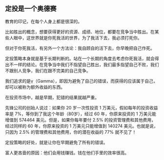 ## 定投是一个奥德赛

教育的印记，在每个人身上都是很深的。

比如胜出的概念，想要获得更好的资源、成绩、地位，都要在竞争当中胜出。在某些人眼中，这世界就是你死我活的世界，为了我活下去，我必须打死你。

但对于你死我活，有另外一个方法论：我自顾自的活下去，你早晚把自己作死。

定投策略本身就是基于长期判断的。站在一个长期的角度去考虑你死我活，就会得出不一样的结论。在竞争当中我们不指望自己胜出，我们最多指望自己不败，我们不跟别人竞争，我们在跟不完美的自己竞争。

我们追求的是γ（Gamma），即因为避免了自己的错误，而获得的应该属于自己，却可以被称为额外收益的东西。

在投资市场中，越是早期，犯错的结果就越严重。

先锋公司的创始人说过：如果你 20 岁一次性投资 1 万美元，假如每年的投资收益率是 7%，等你到了我这个年龄（80岁），经过 60 年，你原来投资的 1 万美元能增值到 574464 美元。但是，如果你每年要付 2.5% 的投资管理费和其他费用，经过同样的 60 年，你原来投资的 1 万美元只能增值到 140274 美元。也就是说，只因为 2.5% 的管理费和其他费用，你的潜在收益的 77% 就不见了！

定投策略的好处，就是让你在早期避免了所有的错误。

富人更吝啬的原因：他们会用钱赚钱。钱在他们手里的效率很高。

